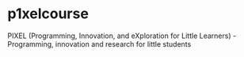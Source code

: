 # p1xelcourse
PIXEL (Programming, Innovation, and eXploration for Little Learners) - Programming, innovation and research for little students
